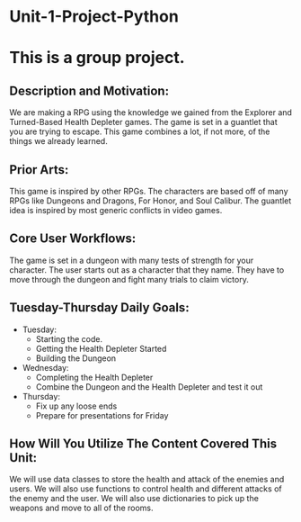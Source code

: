 # Unit-1-Project-Python

# This is a group project.

## Description and Motivation:
We are making a RPG using the knowledge we gained from the Explorer and Turned-Based Health Depleter games. The game is set in a guantlet that you are trying to escape. This game combines a lot, if not more, of the things we already learned.  

## Prior Arts:
This game is inspired by other RPGs. The characters are based off of many RPGs like Dungeons and Dragons, For Honor, and Soul Calibur. The guantlet idea is inspired by most generic conflicts in video games.

## Core User Workflows:
The game is set in a dungeon with many tests of strength for your character. The user starts out as a character that they name. They have to move through the dungeon and fight many trials to claim victory.

## Tuesday-Thursday Daily Goals:
- Tuesday: 
  - Starting the code. 
  - Getting the Health Depleter Started 
  - Building the Dungeon 
- Wednesday:
  - Completing the Health Depleter
  - Combine the Dungeon and the Health Depleter and test it out
- Thursday:
  - Fix up any loose ends 
  - Prepare for presentations for Friday
## How Will You Utilize The Content Covered This Unit:
We will use data classes to store the health and attack of the enemies and users. We will also use functions to control health and different attacks of the enemy and the user. We will also use dictionaries to pick up the weapons and move to all of the rooms. 
